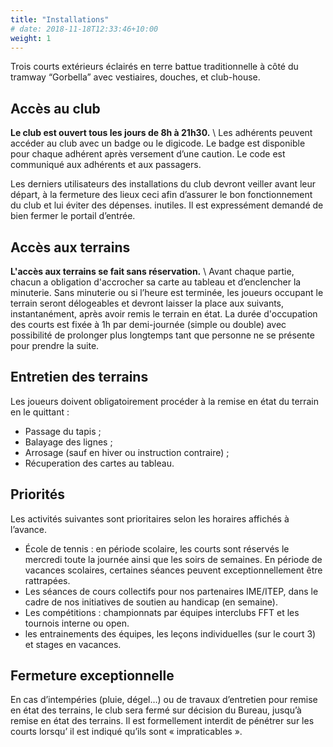 ```yaml
---
title: "Installations"
# date: 2018-11-18T12:33:46+10:00
weight: 1
---
```

Trois courts extérieurs éclairés en terre battue traditionnelle à côté du tramway “Gorbella” avec vestiaires, douches, et club-house.
<!--more-->

## Accès au club

**Le club est ouvert tous les jours de 8h à 21h30.** \\
Les adhérents peuvent accéder au club avec un badge ou le digicode.
Le badge est disponible pour chaque adhérent après versement d’une caution.
Le code est communiqué aux adhérents et aux passagers.

Les derniers utilisateurs des installations du club devront veiller avant leur départ, à la fermeture des lieux ceci afin d’assurer le bon fonctionnement du club et lui éviter des dépenses. inutiles.
Il est expressément demandé de bien fermer le portail d’entrée.

## Accès aux terrains

**L'accès aux terrains se fait sans réservation.** \\
Avant chaque partie, chacun a obligation d'accrocher sa carte au tableau et d’enclencher la minuterie.
Sans minuterie ou si l’heure est terminée, les joueurs occupant le terrain seront délogeables et devront laisser la place aux suivants, instantanément, après avoir remis le terrain en état.
La durée d'occupation des courts est fixée à 1h par demi-journée (simple ou double) avec possibilité de prolonger plus longtemps tant que personne ne se présente pour prendre la suite.

## Entretien des terrains

Les joueurs doivent obligatoirement procéder à la remise en état du terrain en le quittant :

- Passage du tapis  ;
- Balayage des lignes ;
- Arrosage (sauf en hiver ou instruction contraire) ;
- Récuperation des cartes au tableau.


## Priorités
Les activités suivantes sont prioritaires selon les horaires affichés à l’avance.
- École de tennis : en période scolaire, les courts sont réservés le mercredi toute la journée ainsi que les soirs de semaines.
  En période de vacances scolaires, certaines séances peuvent exceptionnellement être rattrapées.
- Les séances de cours collectifs pour nos partenaires IME/ITEP, dans le cadre de nos initiatives de soutien au handicap (en semaine).
- Les compétitions : championnats par équipes interclubs FFT et les tournois interne ou open.
- les entrainements des équipes, les leçons individuelles (sur le court 3) et stages en vacances.

## Fermeture exceptionnelle

En cas d’intempéries  (pluie, dégel…) ou de travaux d’entretien pour remise en état des terrains, le club sera fermé sur décision du Bureau, jusqu’à remise en état des terrains.
Il est formellement interdit de pénétrer sur les courts lorsqu’ il est indiqué qu’ils sont « impraticables ».
